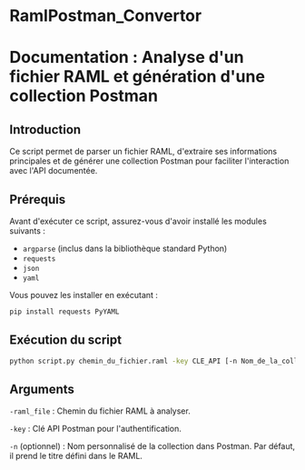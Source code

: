 # RamlPostman_Convertor

# Documentation : Analyse d'un fichier RAML et génération d'une collection Postman

## Introduction
Ce script permet de parser un fichier RAML, d'extraire ses informations principales et de générer une collection Postman pour faciliter l'interaction avec l'API documentée.

## Prérequis
Avant d'exécuter ce script, assurez-vous d'avoir installé les modules suivants :
- `argparse` (inclus dans la bibliothèque standard Python)
- `requests`
- `json`
- `yaml`

Vous pouvez les installer en exécutant :

```bash
pip install requests PyYAML
```
## Exécution du script

```bash
python script.py chemin_du_fichier.raml -key CLE_API [-n Nom_de_la_collection]
```

## Arguments
`-raml_file` : Chemin du fichier RAML à analyser.

`-key` : Clé API Postman pour l'authentification.

`-n` (optionnel) : Nom personnalisé de la collection dans Postman. Par défaut, il prend le titre défini dans le RAML.